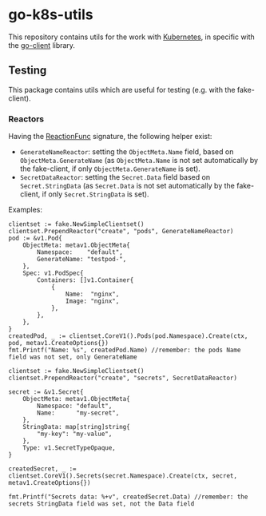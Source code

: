 # go-k8s-utils

This repository contains utils for the work with [Kubernetes](https://kubernetes.io/), in specific with the [go-client](https://github.com/kubernetes/client-go) library.

## Testing

This package contains utils which are useful for testing (e.g. with the fake-client).

### Reactors

Having the [ReactionFunc](https://godoc.org/k8s.io/client-go/testing#ReactionFunc) signature, the following helper exist:

* `GenerateNameReactor`: setting the `ObjectMeta.Name` field, based on `ObjectMeta.GenerateName` (as `ObjectMeta.Name` is not set automatically by the fake-client, if only `ObjectMeta.GenerateName` is set).
* `SecretDataReactor`: setting the `Secret.Data` field based on `Secret.StringData` (as `Secret.Data` is not set automatically by the fake-client, if only `Secret.StringData` is set).

Examples:

```golang
clientset := fake.NewSimpleClientset()
clientset.PrependReactor("create", "pods", GenerateNameReactor)
pod := &v1.Pod{
	ObjectMeta: metav1.ObjectMeta{
		Namespace:    "default",
		GenerateName: "testpod-",
	},
	Spec: v1.PodSpec{
		Containers: []v1.Container{
			{
				Name:  "nginx",
				Image: "nginx",
			},
		},
	},
}
createdPod, _ := clientset.CoreV1().Pods(pod.Namespace).Create(ctx, pod, metav1.CreateOptions{})
fmt.Printf("Name: %s", createdPod.Name) //remember: the pods Name field was not set, only GenerateName
```

```golang
clientset := fake.NewSimpleClientset()
clientset.PrependReactor("create", "secrets", SecretDataReactor)

secret := &v1.Secret{
	ObjectMeta: metav1.ObjectMeta{
		Namespace: "default",
		Name:      "my-secret",
	},
	StringData: map[string]string{
		"my-key": "my-value",
	},
	Type: v1.SecretTypeOpaque,
}

createdSecret, _ := clientset.CoreV1().Secrets(secret.Namespace).Create(ctx, secret, metav1.CreateOptions{})

fmt.Printf("Secrets data: %+v", createdSecret.Data) //remember: the secrets StringData field was set, not the Data field
```